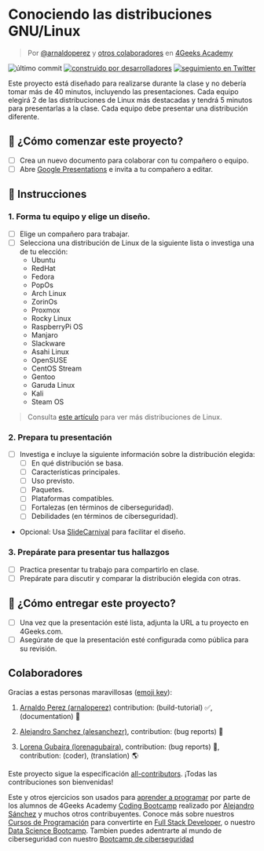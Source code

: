 <!-- hide -->
# Conociendo las distribuciones GNU/Linux

> Por [@arnaldoperez](https://github.com/arnaldoperez) y [otros colaboradores](https://github.com/4GeeksAcademy/gettintg-to-know-linux-distros/graphs/contributors) en [4Geeks Academy](https://4geeksacademy.co/)

![último commit](https://img.shields.io/github/last-commit/4geeksacademy/gettintg-to-know-linux-distros)
[![construido por desarrolladores](https://img.shields.io/badge/build_by-Developers-blue)](https://4geeks.com)
[![seguimiento en Twitter](https://img.shields.io/twitter/follow/4geeksacademy?style=social&logo=twitter)](https://twitter.com/4geeksacademy)

<!-- endhide -->

Este proyecto está diseñado para realizarse durante la clase y no debería tomar más de 40 minutos, incluyendo las presentaciones. Cada equipo elegirá 2 de las distribuciones de Linux más destacadas y tendrá 5 minutos para presentarlas a la clase. Cada equipo debe presentar una distribución diferente.

<onlyfor saas="false" withBanner="false">

## 🌱 ¿Cómo comenzar este proyecto?

- [ ] Crea un nuevo documento para colaborar con tu compañero o equipo.
- [ ] Abre [Google Presentations](https://workspace.google.com/products/slides/) e invita a tu compañero a editar.

</onlyfor>

## 📝 Instrucciones

### 1. Forma tu equipo y elige un diseño.

- [ ] Elige un compañero para trabajar.
- [ ] Selecciona una distribución de Linux de la siguiente lista o investiga una de tu elección:
    - Ubuntu
    - RedHat
    - Fedora
    - PopOs
    - Arch Linux
    - ZorinOs
    - Proxmox
    - Rocky Linux
    - RaspberryPi OS
    - Manjaro
    - Slackware
    - Asahi Linux
    - OpenSUSE
    - CentOS Stream
    - Gentoo
    - Garuda Linux
    - Kali
    - Steam OS
    
> Consulta [este artículo](https://en.wikipedia.org/wiki/List_of_Linux_distributions) para ver más distribuciones de Linux.

### 2. Prepara tu presentación

- [ ] Investiga e incluye la siguiente información sobre la distribución elegida:
    - [ ] En qué distribución se basa.
    - [ ] Características principales.
    - [ ] Uso previsto.
    - [ ] Paquetes.
    - [ ] Plataformas compatibles.
    - [ ] Fortalezas (en términos de ciberseguridad).
    - [ ] Debilidades (en términos de ciberseguridad).

- Opcional: Usa [SlideCarnival](https://www.slidescarnival.com/) para facilitar el diseño.

### 3. Prepárate para presentar tus hallazgos

- [ ] Practica presentar tu trabajo para compartirlo en clase.
- [ ] Prepárate para discutir y comparar la distribución elegida con otras.

## 🚛 ¿Cómo entregar este proyecto?

- [ ] Una vez que la presentación esté lista, adjunta la URL a tu proyecto en 4Geeks.com.
- [ ] Asegúrate de que la presentación esté configurada como pública para su revisión.

<!-- hide -->
## Colaboradores

Gracias a estas personas maravillosas ([emoji key](https://github.com/kentcdodds/all-contributors#emoji-key)):

1. [Arnaldo Perez (arnaloperez)](https://github.com/arnaloperez) contribution: (build-tutorial) ✅, (documentation) 📖
  
2. [Alejandro Sanchez (alesanchezr)](https://github.com/alesanchezr),  contribution: (bug reports) 🐛

3. [Lorena Gubaira (lorenagubaira)](https://github.com/lorenagubaira), contribution: (bug reports) 🐛, contribution: (coder), (translation) 🌎

Este proyecto sigue la especificación [all-contributors](https://github.com/kentcdodds/all-contributors). ¡Todas las contribuciones son bienvenidas!

Este y otros ejercicios son usados para [aprender a programar](https://4geeksacademy.com/es/aprender-a-programar/aprender-a-programar-desde-cero) por parte de los alumnos de 4Geeks Academy [Coding Bootcamp](https://4geeksacademy.com/us/coding-bootcamp) realizado por [Alejandro Sánchez](https://twitter.com/alesanchezr) y muchos otros contribuyentes. Conoce más sobre nuestros [Cursos de Programación](https://4geeksacademy.com/es/curso-de-programacion-desde-cero?lang=es) para convertirte en [Full Stack Developer](https://4geeksacademy.com/es/coding-bootcamps/desarrollador-full-stack/?lang=es), o nuestro [Data Science Bootcamp](https://4geeksacademy.com/es/coding-bootcamps/curso-datascience-machine-learning). Tambien puedes adentrarte al mundo de ciberseguridad con nuestro [Bootcamp de ciberseguridad](https://4geeksacademy.com/es/coding-bootcamps/curso-ciberseguridad)
<!-- endhide -->
